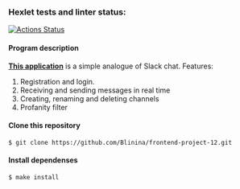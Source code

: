 ### Hexlet tests and linter status:
[![Actions Status](https://github.com/Blinina/frontend-project-12/workflows/hexlet-check/badge.svg)](https://github.com/Blinina/frontend-project-12/actions)

#### Program description

[**This application**](https://blooming-everglades-67452.herokuapp.com/) is a simple analogue of Slack chat.
Features:
  1. Registration and login.
  2. Receiving and sending messages in real time
  3. Creating, renaming and deleting channels 
  4. Profanity filter

#### Clone this repository

````
$ git clone https://github.com/Blinina/frontend-project-12.git
````
#### Install dependenses 

````
$ make install
````
